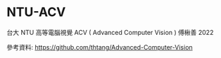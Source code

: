 # NTU-ACV
台大 NTU  高等電腦視覺 ACV ( Advanced Computer Vision ) 傅楸善 2022  

參考資料: https://github.com/thtang/Advanced-Computer-Vision  
